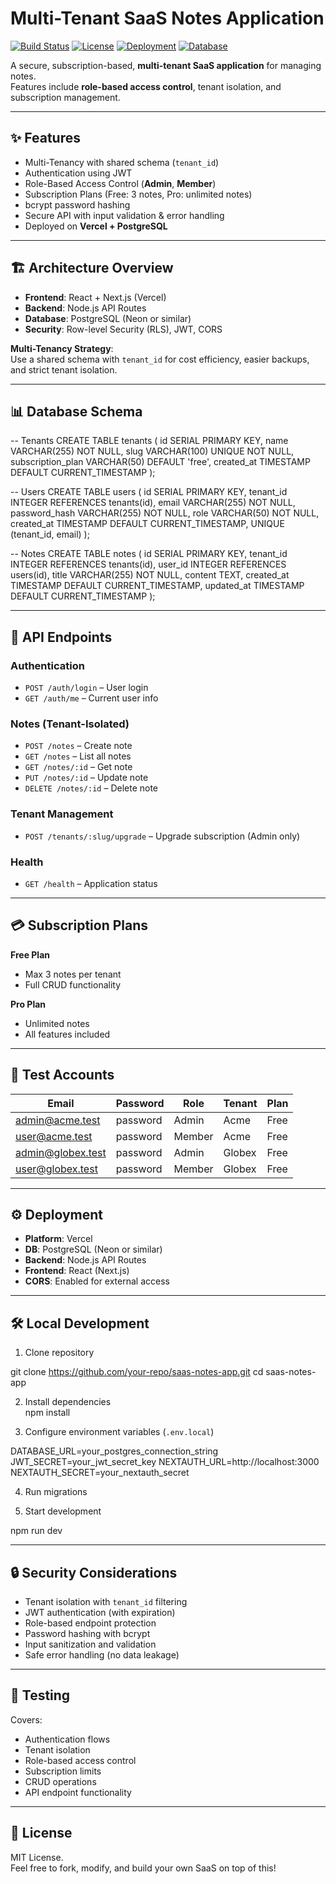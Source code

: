 # Multi-Tenant SaaS Notes Application

[![Build Status](https://img.shields.io/badge/build-passing-brightgreen)]()
[![License](https://img.shields.io/badge/license-MIT-blue)]()
[![Deployment](https://img.shields.io/badge/deployed-Vercel-black)]()
[![Database](https://img.shields.io/badge/database-PostgreSQL-lightblue)]()

A secure, subscription-based, **multi-tenant SaaS application** for managing notes.  
Features include **role-based access control**, tenant isolation, and subscription management.

---

## ✨ Features

- Multi-Tenancy with shared schema (`tenant_id`)
- Authentication using JWT
- Role-Based Access Control (**Admin**, **Member**)
- Subscription Plans (Free: 3 notes, Pro: unlimited notes)
- bcrypt password hashing
- Secure API with input validation & error handling
- Deployed on **Vercel + PostgreSQL**

---

## 🏗️ Architecture Overview

- **Frontend**: React + Next.js (Vercel)
- **Backend**: Node.js API Routes
- **Database**: PostgreSQL (Neon or similar)
- **Security**: Row-level Security (RLS), JWT, CORS

**Multi-Tenancy Strategy**:  
Use a shared schema with `tenant_id` for cost efficiency, easier backups, and strict tenant isolation.

---

## 📊 Database Schema

-- Tenants
CREATE TABLE tenants (
id SERIAL PRIMARY KEY,
name VARCHAR(255) NOT NULL,
slug VARCHAR(100) UNIQUE NOT NULL,
subscription_plan VARCHAR(50) DEFAULT 'free',
created_at TIMESTAMP DEFAULT CURRENT_TIMESTAMP
);

-- Users
CREATE TABLE users (
id SERIAL PRIMARY KEY,
tenant_id INTEGER REFERENCES tenants(id),
email VARCHAR(255) NOT NULL,
password_hash VARCHAR(255) NOT NULL,
role VARCHAR(50) NOT NULL,
created_at TIMESTAMP DEFAULT CURRENT_TIMESTAMP,
UNIQUE (tenant_id, email)
);

-- Notes
CREATE TABLE notes (
id SERIAL PRIMARY KEY,
tenant_id INTEGER REFERENCES tenants(id),
user_id INTEGER REFERENCES users(id),
title VARCHAR(255) NOT NULL,
content TEXT,
created_at TIMESTAMP DEFAULT CURRENT_TIMESTAMP,
updated_at TIMESTAMP DEFAULT CURRENT_TIMESTAMP
);


---

## 🚀 API Endpoints

### Authentication
- `POST /auth/login` – User login
- `GET /auth/me` – Current user info

### Notes (Tenant-Isolated)
- `POST /notes` – Create note
- `GET /notes` – List all notes
- `GET /notes/:id` – Get note
- `PUT /notes/:id` – Update note
- `DELETE /notes/:id` – Delete note

### Tenant Management
- `POST /tenants/:slug/upgrade` – Upgrade subscription (Admin only)

### Health
- `GET /health` – Application status

---

## 💳 Subscription Plans

**Free Plan**  
- Max 3 notes per tenant  
- Full CRUD functionality  

**Pro Plan**  
- Unlimited notes  
- All features included  

---

## 👤 Test Accounts

| Email               | Password | Role   | Tenant | Plan |
|----------------------|----------|--------|--------|------|
| admin@acme.test     | password | Admin  | Acme   | Free |
| user@acme.test      | password | Member | Acme   | Free |
| admin@globex.test   | password | Admin  | Globex | Free |
| user@globex.test    | password | Member | Globex | Free |

---

## ⚙️ Deployment

- **Platform**: Vercel  
- **DB**: PostgreSQL (Neon or similar)  
- **Backend**: Node.js API Routes  
- **Frontend**: React (Next.js)  
- **CORS**: Enabled for external access  

---

## 🛠️ Local Development

1. Clone repository  

git clone https://github.com/your-repo/saas-notes-app.git
cd saas-notes-app


2. Install dependencies  
npm install


3. Configure environment variables (`.env.local`)  

DATABASE_URL=your_postgres_connection_string
JWT_SECRET=your_jwt_secret_key
NEXTAUTH_URL=http://localhost:3000
NEXTAUTH_SECRET=your_nextauth_secret

4. Run migrations  

5. Start development  

npm run dev


---

## 🔒 Security Considerations

- Tenant isolation with `tenant_id` filtering  
- JWT authentication (with expiration)  
- Role-based endpoint protection  
- Password hashing with bcrypt  
- Input sanitization and validation  
- Safe error handling (no data leakage)  

---

## 🧪 Testing

Covers:  
- Authentication flows  
- Tenant isolation  
- Role-based access control  
- Subscription limits  
- CRUD operations  
- API endpoint functionality  

---

## 📜 License

MIT License.  
Feel free to fork, modify, and build your own SaaS on top of this!

